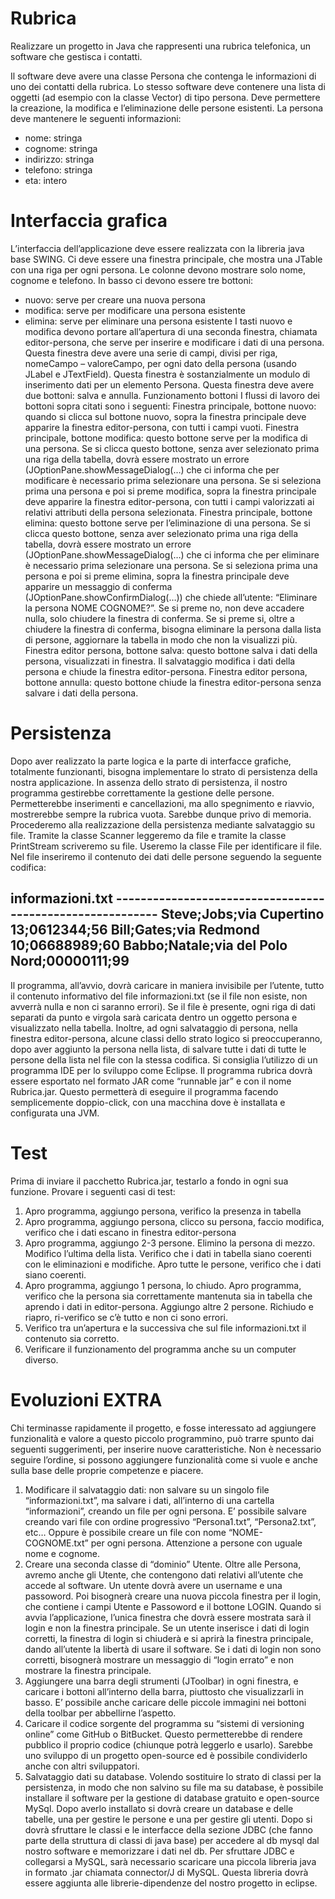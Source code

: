 # Rubrica
Realizzare un progetto in Java che rappresenti una rubrica telefonica, un software che gestisca i contatti.

Il software deve avere una classe Persona che contenga le informazioni di uno dei contatti della rubrica. Lo stesso software deve contenere una lista di oggetti (ad esempio con la classe Vector) di tipo persona. Deve permettere la creazione, la modifica e l’eliminazione delle persone esistenti.
La persona deve mantenere le seguenti informazioni:
-	nome: stringa
-	cognome: stringa
-	indirizzo: stringa
-	telefono: stringa
-	eta: intero

# Interfaccia grafica

L’interfaccia dell’applicazione deve essere realizzata con la libreria java base SWING. Ci deve essere una finestra principale, che mostra una JTable con una riga per ogni persona. Le colonne devono mostrare solo nome, cognome e telefono. In basso ci devono essere tre bottoni:
-	nuovo: serve per creare una nuova persona
-	modifica: serve per modificare una persona esistente
-	elimina: serve per eliminare una persona esistente
I tasti nuovo e modifica devono portare all’apertura di una seconda finestra, chiamata editor-persona, che serve per inserire e modificare i dati di una persona. Questa finestra deve avere una serie di campi, divisi per riga, nomeCampo – valoreCampo, per ogni dato della persona (usando JLabel e JTextField). Questa finestra è sostanzialmente un modulo di inserimento dati per un elemento Persona. Questa finestra deve avere due bottoni: salva e annulla. 
Funzionamento bottoni
I flussi di lavoro dei bottoni sopra citati sono i seguenti:
Finestra principale, bottone nuovo: quando si clicca sul bottone nuovo, sopra la finestra principale deve apparire la finestra editor-persona, con tutti i campi vuoti.
Finestra principale, bottone modifica: questo bottone serve per la modifica di una persona. Se si clicca questo bottone, senza aver selezionato prima una riga della tabella, dovrà essere mostrato un errore (JOptionPane.showMessageDialog(…) che ci informa che per modificare è necessario prima selezionare una persona. Se si seleziona prima una persona e poi si preme modifica, sopra la finestra principale deve apparire la finestra editor-persona, con tutti i campi valorizzati ai relativi attributi della persona selezionata.
Finestra principale, bottone elimina: questo bottone serve per l’eliminazione di una persona. Se si clicca questo bottone, senza aver selezionato prima una riga della tabella, dovrà essere mostrato un errore (JOptionPane.showMessageDialog(…) che ci informa che per eliminare è necessario prima selezionare una persona. Se si seleziona prima una persona e poi si preme elimina, sopra la finestra principale deve apparire un messaggio di conferma (JOptionPane.showConfirmDialog(…)) che chiede all’utente: “Eliminare la persona NOME COGNOME?”. Se si preme no, non deve accadere nulla, solo chiudere la finestra di conferma. Se si preme si, oltre a chiudere la finestra di conferma, bisogna eliminare la persona dalla lista di persone, aggiornare la tabella in modo che non la visualizzi più. 
Finestra editor persona, bottone salva: questo bottone salva i dati della persona, visualizzati in finestra. Il salvataggio modifica i dati della persona e chiude la finestra editor-persona.
Finestra editor persona, bottone annulla: questo bottone chiude la finestra editor-persona senza salvare i dati della persona.

# Persistenza

Dopo aver realizzato la parte logica e la parte di interfacce grafiche, totalmente funzionanti, bisogna implementare lo strato di persistenza della nostra applicazione. In assenza dello strato di persistenza, il nostro programma gestirebbe correttamente la gestione delle persone. Permetterebbe inserimenti e cancellazioni, ma allo spegnimento e riavvio, mostrerebbe sempre la rubrica vuota. Sarebbe dunque privo di memoria.
Procederemo alla realizzazione della persistenza mediante salvataggio su file. Tramite la classe Scanner leggeremo da file e tramite la classe PrintStream scriveremo su file. Useremo la classe File per identificare il file. Nel file inseriremo il contenuto dei dati delle persone seguendo la seguente codifica:

informazioni.txt ----------------------------------------------------------
Steve;Jobs;via Cupertino 13;0612344;56
Bill;Gates;via Redmond 10;06688989;60
Babbo;Natale;via del Polo Nord;00000111;99
-------------------------------------------------------------------------------
Il programma, all’avvio, dovrà caricare in maniera invisibile per l’utente, tutto il contenuto informativo del file informazioni.txt (se il file non esiste, non avverrà nulla e non ci saranno errori).
Se il file è presente, ogni riga di dati separati da punto e virgola sarà caricata dentro un oggetto persona e visualizzato nella tabella.
Inoltre, ad ogni salvataggio di persona, nella finestra editor-persona, alcune classi dello strato logico si preoccuperanno, dopo aver aggiunto la persona nella lista, di salvare tutte i dati di tutte le persone della lista nel file con la stessa codifica.
Si consiglia l’utilizzo di un programma IDE per lo sviluppo come Eclipse.
Il programma rubrica dovrà essere esportato nel formato JAR come “runnable jar” e con il nome Rubrica.jar. Questo permetterà di eseguire il programma facendo semplicemente doppio-click, con una macchina dove è installata e configurata una JVM.

# Test

Prima di inviare il pacchetto Rubrica.jar, testarlo a fondo in ogni sua funzione. Provare i seguenti casi di test:
1)	Apro programma, aggiungo persona, verifico la presenza in tabella
2)	Apro programma, aggiungo persona, clicco su persona, faccio modifica, verifico che i dati escano in finestra editor-persona
3)	Apro programma, aggiungo 2-3 persone. Elimino la persona di mezzo. Modifico l’ultima della lista. Verifico che i dati in tabella siano coerenti con le eliminazioni e modifiche. Apro tutte le persone, verifico che i dati siano coerenti.
4)	Apro programma, aggiungo 1 persona, lo chiudo. Apro programma, verifico che la persona sia correttamente mantenuta sia in tabella che aprendo i dati in editor-persona. Aggiungo altre 2 persone. Richiudo e riapro, ri-verifico se c’è tutto e non ci sono errori.
5)	Verifico tra un’apertura e la successiva che sul file informazioni.txt il contenuto sia corretto.
6)	Verificare il funzionamento del programma anche su un computer diverso.

# Evoluzioni EXTRA

Chi terminasse rapidamente il progetto, e fosse interessato ad aggiungere funzionalità e valore a questo piccolo programmino, può trarre spunto dai seguenti suggerimenti, per inserire nuove caratteristiche. Non è necessario seguire l’ordine, si possono aggiungere funzionalità come si vuole e anche sulla base delle proprie competenze e piacere.
1)	Modificare il salvataggio dati: non salvare su un singolo file “informazioni.txt”, ma salvare i dati, all’interno di una cartella “informazioni”, creando un file per ogni persona. E’ possibile salvare creando vari file con ordine progressivo “Persona1.txt”, “Persona2.txt”, etc… Oppure è possibile creare un file con nome “NOME-COGNOME.txt” per ogni persona. Attenzione a persone con uguale nome e cognome.
2)	Creare una seconda classe di “dominio” Utente. Oltre alle Persona, avremo anche gli Utente, che contengono dati relativi all’utente che accede al software. Un utente dovrà avere un username e una passoword. Poi bisognerà creare una nuova piccola finestra per il login, che contiene i campi Utente e Passoword e il bottone LOGIN. Quando si avvia l’applicazione, l’unica finestra che dovrà essere mostrata sarà il login e non la finestra principale. Se un utente inserisce i dati di login corretti, la finestra di login si chiuderà e si aprirà la finestra principale, dando all’utente la libertà di usare il software. Se i dati di login non sono corretti, bisognerà mostrare un messaggio di “login errato” e non mostrare la finestra principale.
3)	Aggiungere una barra degli strumenti (JToolbar) in ogni finestra, e caricare i bottoni all’interno della barra, piuttosto che visualizzarli in basso. E’ possibile anche caricare delle piccole immagini nei bottoni della toolbar per abbellirne l’aspetto.
4)	Caricare il codice sorgente del programma su “sistemi di versioning online” come GitHub o BitBucket. Questo permetterebbe di rendere pubblico il proprio codice (chiunque potrà leggerlo e usarlo). Sarebbe uno sviluppo di un progetto open-source ed è possibile condividerlo anche con altri sviluppatori.
5)	Salvataggio dati su database. Volendo sostituire lo strato di classi per la persistenza, in modo che non salvino su file ma su database, è possibile installare il software per la gestione di database gratuito e open-source MySql. Dopo averlo installato si dovrà creare un database e delle tabelle, una per gestire le persone e una per gestire gli utenti. Dopo si dovrà sfruttare le classi e le interfacce della sezione JDBC (che fanno parte della struttura di classi di java base) per accedere al db mysql dal nostro software e memorizzare i dati nel db. Per sfruttare JDBC e collegarsi a MySQL, sarà necessario scaricare una piccola libreria java in formato .jar chiamata connector/J di MySQL. Questa libreria dovrà essere aggiunta alle librerie-dipendenze del nostro progetto in eclipse.
